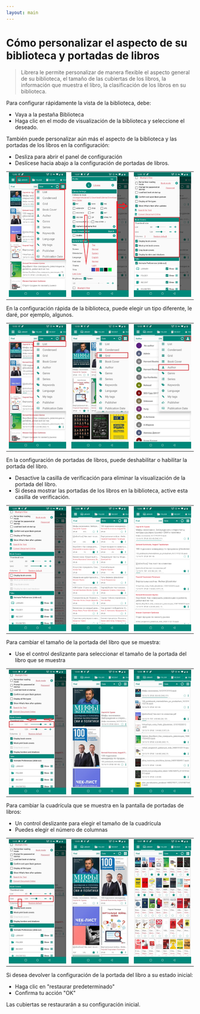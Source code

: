 ```yaml
---
layout: main
---
```


# Cómo personalizar el aspecto de su biblioteca y portadas de libros

> Librera le permite personalizar de manera flexible el aspecto general de su biblioteca, el tamaño de las cubiertas de los libros, la información que muestra el libro, la clasificación de los libros en su biblioteca.

Para configurar rápidamente la vista de la biblioteca, debe:

* Vaya a la pestaña Biblioteca
* Haga clic en el modo de visualización de la biblioteca y seleccione el deseado.

También puede personalizar aún más el aspecto de la biblioteca y las portadas de los libros en la configuración:

* Desliza para abrir el panel de configuración
* Deslícese hacia abajo a la configuración de portadas de libros.

||||
|-|-|-|
|![](3.jpg)|![](1.jpg)|![](2.jpg)|

En la configuración rápida de la biblioteca, puede elegir un tipo diferente, le daré, por ejemplo, algunos.

||||
|-|-|-|
|![](7.jpg)|![](8.jpg)|![](9.jpg)|

En la configuración de portadas de libros, puede deshabilitar o habilitar la portada del libro.

* Desactive la casilla de verificación para eliminar la visualización de la portada del libro.
* Si desea mostrar las portadas de los libros en la biblioteca, active esta casilla de verificación.

||||
|-|-|-|
|![](4.jpg)|![](5.jpg)|![](6.jpg)|

Para cambiar el tamaño de la portada del libro que se muestra:

* Use el control deslizante para seleccionar el tamaño de la portada del libro que se muestra

||||
|-|-|-|
|![](10.jpg)|![](11.jpg)|![](12.jpg)|

Para cambiar la cuadrícula que se muestra en la pantalla de portadas de libros:

* Un control deslizante para elegir el tamaño de la cuadrícula
* Puedes elegir el número de columnas

||||
|-|-|-|
|![](13.jpg)|![](14.jpg)|![](15.jpg)|

Si desea devolver la configuración de la portada del libro a su estado inicial:

* Haga clic en &quot;restaurar predeterminado&quot;
* Confirma tu acción &quot;OK&quot;

Las cubiertas se restaurarán a su configuración inicial.



